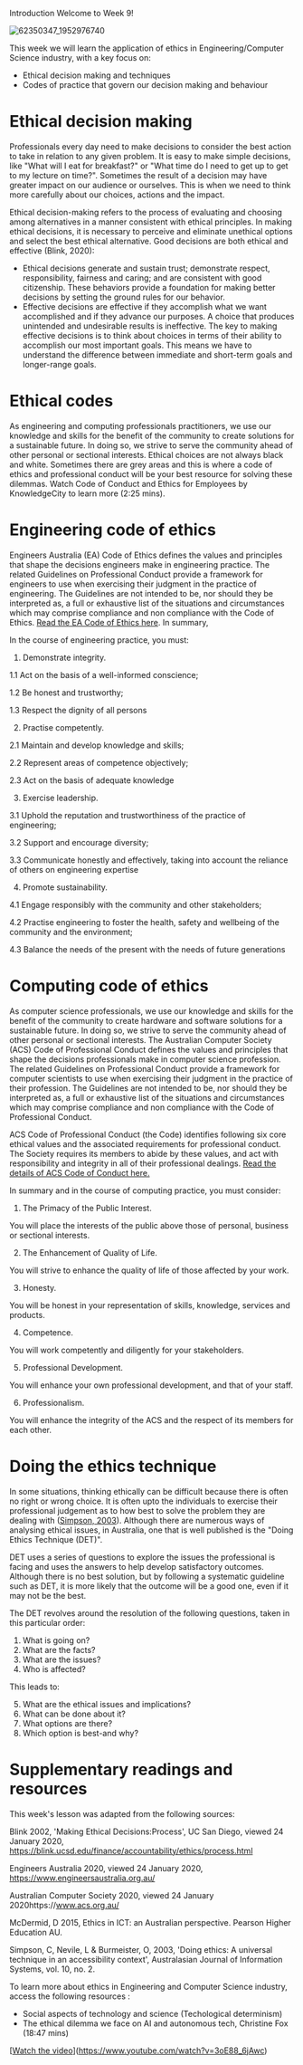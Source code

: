 Introduction
Welcome to Week 9!


![62350347_1952976740](https://user-images.githubusercontent.com/125527438/235304805-aef3b863-af9a-4209-8bad-f156a15737a6.jpeg)


This week we will learn the application of ethics in Engineering/Computer Science industry, with a key focus on:

  * Ethical decision making and techniques
  * Codes of practice that govern our decision making and behaviour
  

# Ethical decision making
Professionals every day need to make decisions to consider the best action to take in relation to any given problem. It is easy to make simple decisions, like "What will I eat for breakfast?" or "What time do I need to get up to get to my lecture on time?". Sometimes the result of a decision may have greater impact on our audience or ourselves. This is when we need to think more carefully about our choices, actions and the impact. 

Ethical decision-making refers to the process of evaluating and choosing among alternatives in a manner consistent with ethical principles. In making ethical decisions, it is necessary to perceive and eliminate unethical options and select the best ethical alternative. Good decisions are both ethical and effective (Blink, 2020):

* Ethical decisions generate and sustain trust; demonstrate respect, responsibility, fairness and caring; and are consistent with good citizenship. These behaviors provide a foundation for making better decisions by setting the ground rules for our behavior.
* Effective decisions are effective if they accomplish what we want accomplished and if they advance our purposes. A choice that produces unintended and undesirable results is ineffective. The key to making effective decisions is to think about choices in terms of their ability to accomplish our most important goals. This means we have to understand the difference between immediate and short-term goals and longer-range goals.


# Ethical codes
As engineering and computing professionals practitioners, we use our knowledge and skills for the benefit of the community to create solutions for a sustainable future. In doing so, we strive to serve the community ahead of other personal or sectional interests. Ethical choices are not always black and white. Sometimes there are grey areas and this is where a code of ethics and professional conduct will be your best resource for solving these dilemmas. Watch Code of Conduct and Ethics for Employees by KnowledgeCity to learn more (2:25 mins).


# Engineering code of ethics
Engineers Australia (EA) Code of Ethics defines the values and principles that shape the decisions engineers make in engineering practice. The related Guidelines on Professional Conduct provide a framework for engineers to use when exercising their judgment in the practice of engineering. The Guidelines are not intended to be, nor should they be interpreted as, a full or exhaustive list of the situations and circumstances which may comprise compliance and non compliance with the Code of Ethics. [Read the EA Code of Ethics here](https://www.engineersaustralia.org.au/ethics). In summary, 

In the course of engineering practice, you must: 

1. Demonstrate integrity. 

  1.1 Act on the basis of a well-informed conscience; 
  
  1.2 Be honest and trustworthy; 
  
  1.3 Respect the dignity of all persons

2. Practise competently. 

  2.1 Maintain and develop knowledge and skills;
  
  2.2 Represent areas of competence objectively; 
  
  2.3 Act on the basis of adequate knowledge

3. Exercise leadership. 

  3.1 Uphold the reputation and trustworthiness of the practice of engineering; 
  
  3.2 Support and encourage diversity;
  
  3.3 Communicate honestly and effectively, taking into account the reliance of others on engineering expertise 

4. Promote sustainability. 

  4.1 Engage responsibly with the community and other stakeholders; 
  
  4.2 Practise engineering to foster the health, safety and wellbeing of the community  and the environment; 
  
  4.3 Balance the needs of the present with the needs of future generations
  
  
# Computing code of ethics
As computer science professionals, we use our knowledge and skills for the benefit of the community to create hardware and software solutions for a sustainable future. In doing so, we strive to serve the community ahead of other personal or sectional interests. The Australian Computer Society (ACS) Code of Professional Conduct defines the values and principles that shape the decisions professionals make in computer science profession. The related Guidelines on Professional Conduct provide a framework for computer scientists to use when exercising their judgment in the practice of their profession. The Guidelines are not intended to be, nor should they be interpreted as, a full or exhaustive list of the situations and circumstances which may comprise compliance and non compliance with the Code of Professional Conduct.

ACS Code of Professional Conduct (the Code) identifies following six core ethical values and the associated requirements for professional conduct. The Society requires its members to abide by these values, and act with responsibility and integrity in all of their professional dealings. [Read the details of ACS Code of Conduct here.](https://www.acs.org.au/content/dam/acs/rules-and-regulations/Code-of-Professional-Conduct_v2.1.pdf) 

In summary and in the course of computing practice, you must consider:

1. The Primacy of the Public Interest. 

You will place the interests of the public above those of personal, business or sectional interests. 

2. The Enhancement of Quality of Life. 

You will strive to enhance the quality of life of those affected by your work. 

3. Honesty. 

You will be honest in your representation of skills, knowledge, services and products. 

4. Competence.

You will work competently and diligently for your stakeholders. 

5. Professional Development.

You will enhance your own professional development, and that of your staff. 

6. Professionalism.

You will enhance the integrity of the ACS and the respect of its members for each other.


# Doing the ethics technique
In some situations, thinking ethically can be difficult because there is often no right or wrong choice. It is often upto the individuals to exercise their professional judgement as to how best to solve the problem they are dealing with ([Simpson, 2003](https://journal.acs.org.au/index.php/ajis/article/view/159/141)). Although there are numerous ways of analysing ethical issues, in Australia, one that is well published is the "Doing Ethics Technique (DET)". 

DET uses a series of questions to explore the issues the professional is facing and uses the answers to help develop satisfactory outcomes. Although there is no best solution, but by following a systematic guideline such as DET, it is more likely that the outcome will be a good one, even if it may not be the best.

The DET revolves around the resolution of the following questions, taken in this particular order:

1. What is going on?
2. What are the facts?
3. What are the issues?
4. Who is affected?

This leads to:

5. What are the ethical issues and implications?
6. What can be done about it?
7. What options are there?
8. Which option is best-and why?




# Supplementary readings and resources
This week's lesson was adapted from the following sources:

Blink 2002, 'Making Ethical Decisions:Process', UC San Diego, viewed 24 January 2020, https://blink.ucsd.edu/finance/accountability/ethics/process.html

Engineers Australia 2020, viewed 24 January 2020, https://www.engineersaustralia.org.au/

Australian Computer Society 2020, viewed 24 January 2020https://www.acs.org.au/

McDermid, D 2015, Ethics in ICT: an Australian perspective. Pearson Higher Education AU.

Simpson, C, Nevile, L & Burmeister, O, 2003, 'Doing ethics: A universal technique in an accessibility context', Australasian Journal of Information Systems, vol. 10, no. 2.


To learn more about ethics in Engineering and Computer Science industry, access the following resources :

* Social aspects of technology and science (Techological determinism)
* The ethical dilemma we face on AI and autonomous tech, Christine Fox (18:47 mins)

[[Watch the video](https://img.youtube.com/vi/3oE88_6jAwc/maxresdefault.jpg)](https://www.youtube.com/watch?v=3oE88_6jAwc)

